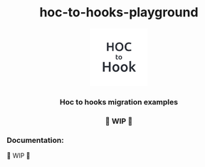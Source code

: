 <h1 align="center">
hoc-to-hooks-playground
</h1>

<p align="center">
    <img width="130" src="./img/hh-logo.png" />
</p>

<h3 align="center">
Hoc to hooks migration examples
</h3>

<h3 align="center">
🚧 WIP 🚧
</h3>

### Documentation:
🚧 WIP 🚧

